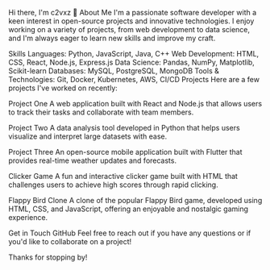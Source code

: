 Hi there, I'm c2vxz 👋
About Me
I'm a passionate software developer with a keen interest in open-source projects and innovative technologies. I enjoy working on a variety of projects, from web development to data science, and I'm always eager to learn new skills and improve my craft.

Skills
Languages: Python, JavaScript, Java, C++
Web Development: HTML, CSS, React, Node.js, Express.js
Data Science: Pandas, NumPy, Matplotlib, Scikit-learn
Databases: MySQL, PostgreSQL, MongoDB
Tools & Technologies: Git, Docker, Kubernetes, AWS, CI/CD
Projects
Here are a few projects I've worked on recently:

Project One
A web application built with React and Node.js that allows users to track their tasks and collaborate with team members.

Project Two
A data analysis tool developed in Python that helps users visualize and interpret large datasets with ease.

Project Three
An open-source mobile application built with Flutter that provides real-time weather updates and forecasts.

Clicker Game
A fun and interactive clicker game built with HTML that challenges users to achieve high scores through rapid clicking.

Flappy Bird Clone
A clone of the popular Flappy Bird game, developed using HTML, CSS, and JavaScript, offering an enjoyable and nostalgic gaming experience.

Get in Touch
GitHub
Feel free to reach out if you have any questions or if you'd like to collaborate on a project!

Thanks for stopping by!
